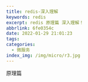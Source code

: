 ```yaml
---
title: redis-深入理解
keywords: redis
excerpt: redis 原理篇 深入理解！
abbrlink: 6fe0354c
date: 2022-01-29 21:01:23
tags: 
categories:
  - 微服务
index_img: /img/micro/r3.jpg
---
```

原理篇
